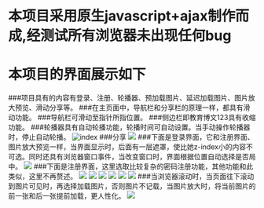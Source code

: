 ﻿# 本项目采用原生javascript+ajax制作而成,经测试所有浏览器未出现任何bug
# 本项目的界面展示如下
###项目具有的内容有登录、注册、轮播器、预加载图片、延迟加载图片、图片放大预览、滑动分享等。
###在主页面中，导航栏和分享栏的原理一样，都具有滑动功能。
###导航栏可滑动至指针所指位置。
###侧边栏即教育博文123具有收缩功能。
###轮播器具有自动轮播功能，轮播时间可自动设置。当手动操作轮播器时，停止自动轮播。
![index](https://github.com/AthenaDiory/weblog/blob/master/readmeImg/index.jpg)
###分享
![](https://github.com/AthenaDiory/weblog/blob/master/readmeImg/huadong.png)
###下面是登录界面，它和注册界面、图片放大预览一样，当界面显示时，后面有一层遮罩，使比她z-index小的内容不可选。同时还具有浏览器窗口事件，当改变窗口时，界面根据位置自动选择是否局中。
![](https://github.com/AthenaDiory/weblog/blob/master/readmeImg/denglu.jpg)
###下面是注册界面，这里选取比较复杂的密码注册功能，其他功能和此类似，这里不再赘述。
![](https://github.com/AthenaDiory/weblog/blob/master/readmeImg/zhuce.jpg)
![](https://github.com/AthenaDiory/weblog/blob/master/readmeImg/mimadi.jpg)
![](https://github.com/AthenaDiory/weblog/blob/master/readmeImg/mimazhong.jpg)
![](https://github.com/AthenaDiory/weblog/blob/master/readmeImg/mimagao.jpg)
![](https://github.com/AthenaDiory/weblog/blob/master/readmeImg/error.jpg)
![](https://github.com/AthenaDiory/weblog/blob/master/readmeImg/succ.jpg)
###当浏览器滚动时，当页面往下滚动到图片可见时，再选择加载图片，否则图片不记载，当图片放大时，将当前图片的前一张和后一张提前加载，更人性化。
![](https://github.com/AthenaDiory/weblog/blob/master/readmeImg/yujiazai.jpg)















